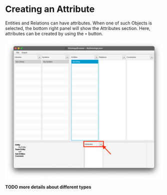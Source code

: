 # Creating an Attribute

Entities and Relations can have attributes. When one of such Objects is selected, the bottom right panel will
show the Attributes section. Here, attributes can be created by using the `+` button.

![img.png](images/addAttributeEntity.png)

**TODO more details about different types**